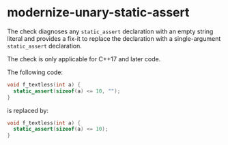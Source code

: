 # modernize-unary-static-assert

The check diagnoses any `static_assert` declaration with an empty string
literal and provides a fix-it to replace the declaration with a
single-argument `static_assert` declaration.

The check is only applicable for C++17 and later code.

The following code:

``` c++
void f_textless(int a) {
  static_assert(sizeof(a) <= 10, "");
}
```

is replaced by:

``` c++
void f_textless(int a) {
  static_assert(sizeof(a) <= 10);
}
```
